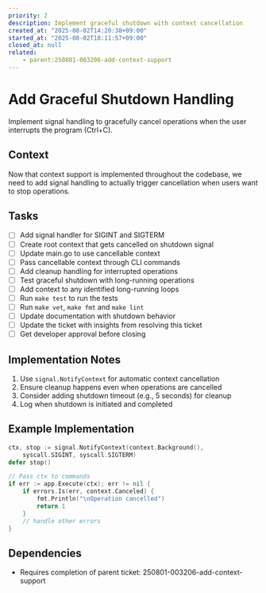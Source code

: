 ```yaml
---
priority: 2
description: Implement graceful shutdown with context cancellation
created_at: "2025-08-02T14:20:38+09:00"
started_at: "2025-08-02T18:11:57+09:00"
closed_at: null
related:
    - parent:250801-003206-add-context-support
---
```


# Add Graceful Shutdown Handling

Implement signal handling to gracefully cancel operations when the user interrupts the program (Ctrl+C).

## Context

Now that context support is implemented throughout the codebase, we need to add signal handling to actually trigger cancellation when users want to stop operations.

## Tasks

- [ ] Add signal handler for SIGINT and SIGTERM
- [ ] Create root context that gets cancelled on shutdown signal
- [ ] Update main.go to use cancellable context
- [ ] Pass cancellable context through CLI commands
- [ ] Add cleanup handling for interrupted operations
- [ ] Test graceful shutdown with long-running operations
- [ ] Add context to any identified long-running loops
- [ ] Run `make test` to run the tests
- [ ] Run `make vet`, `make fmt` and `make lint`
- [ ] Update documentation with shutdown behavior
- [ ] Update the ticket with insights from resolving this ticket
- [ ] Get developer approval before closing

## Implementation Notes

1. Use `signal.NotifyContext` for automatic context cancellation
2. Ensure cleanup happens even when operations are cancelled
3. Consider adding shutdown timeout (e.g., 5 seconds) for cleanup
4. Log when shutdown is initiated and completed

## Example Implementation

```go
ctx, stop := signal.NotifyContext(context.Background(), 
    syscall.SIGINT, syscall.SIGTERM)
defer stop()

// Pass ctx to commands
if err := app.Execute(ctx); err != nil {
    if errors.Is(err, context.Canceled) {
        fmt.Println("\nOperation cancelled")
        return 1
    }
    // handle other errors
}
```

## Dependencies

- Requires completion of parent ticket: 250801-003206-add-context-support